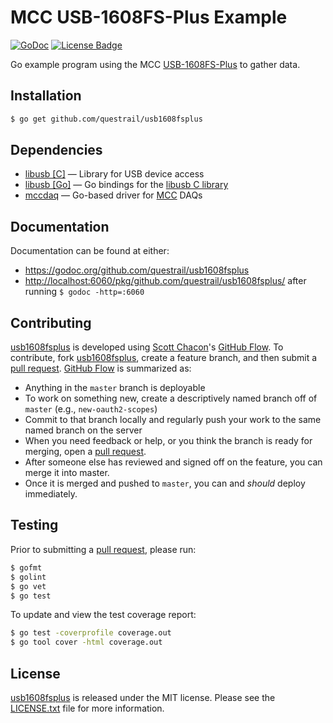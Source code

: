 # MCC USB-1608FS-Plus Example

[![GoDoc][godoc image]][godoc link]
[![License Badge][license image]][LICENSE.txt]

Go example program using the MCC [USB-1608FS-Plus][] to gather data.

## Installation

```bash
$ go get github.com/questrail/usb1608fsplus
```

## Dependencies

- [libusb \[C\]][libusb-c] — Library for USB device access
- [libusb \[Go\]][libusb] — Go bindings for the [libusb C library][libusb-c]
- [mccdaq][] — Go-based driver for [MCC][] DAQs

## Documentation

Documentation can be found at either:

- <https://godoc.org/github.com/questrail/usb1608fsplus>
- <http://localhost:6060/pkg/github.com/questrail/usb1608fsplus/> after running `$
  godoc -http=:6060`

## Contributing

[usb1608fsplus][] is developed using [Scott Chacon][]'s [GitHub Flow][].
To contribute, fork [usb1608fsplus][], create a feature branch, and then
submit a [pull request][].  [GitHub Flow][] is summarized as:

- Anything in the `master` branch is deployable
- To work on something new, create a descriptively named branch off of
  `master` (e.g., `new-oauth2-scopes`)
- Commit to that branch locally and regularly push your work to the same
  named branch on the server
- When you need feedback or help, or you think the branch is ready for
  merging, open a [pull request][].
- After someone else has reviewed and signed off on the feature, you can
  merge it into master.
- Once it is merged and pushed to `master`, you can and *should* deploy
  immediately.

## Testing

Prior to submitting a [pull request][], please run:

```bash
$ gofmt
$ golint
$ go vet
$ go test
```

To update and view the test coverage report:

```bash
$ go test -coverprofile coverage.out
$ go tool cover -html coverage.out
```

## License

[usb1608fsplus][] is released under the MIT license.  Please see the
[LICENSE.txt][] file for more information.

[GitHub Flow]: http://scottchacon.com/2011/08/31/github-flow.html
[godoc image]: https://godoc.org/github.com/gotmc/mccdaq?status.svg
[godoc link]: https://godoc.org/github.com/gotmc/mccdaq
[jasper]: https://textiles.ncsu.edu/blog/team/warren-jasper/
[libusb]: https://github.com/gotmc/libusb
[libusb-c]: http://libusb.info
[LICENSE.txt]: https://github.com/questrail/usb1608fsplus/blob/master/LICENSE.txt
[license image]: https://img.shields.io/badge/license-MIT-blue.svg
[mcc]: http://www.mccdaq.com
[mccdaq]: https://github.com/gotmc/mccdaq
[mcc-linux]: http://www.mccdaq.com/daq-software/Linux-Support.aspx
[pull request]: https://help.github.com/articles/using-pull-requests
[Scott Chacon]: http://scottchacon.com/about.html
[usb-1608fs-plus]: http://www.mccdaq.com/usb-data-acquisition/USB-1608FS-Plus.aspx
[usb1608fsplus]: https://github.com/questrail/usb1608fsplus
